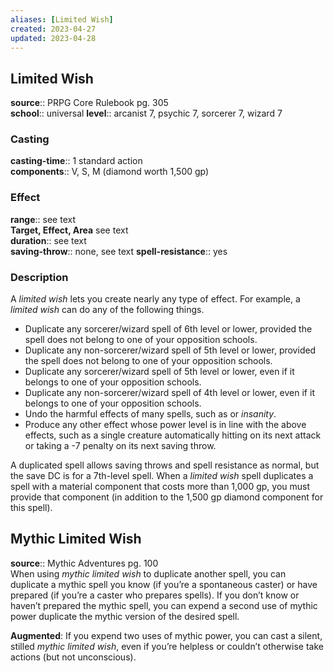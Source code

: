 ```yaml
---
aliases: [Limited Wish]
created: 2023-04-27
updated: 2023-04-28
---
```


## Limited Wish

**source**:: PRPG Core Rulebook pg. 305  
**school**:: universal
**level**:: arcanist 7, psychic 7, sorcerer 7, wizard 7

### Casting

**casting-time**:: 1 standard action  
**components**:: V, S, M (diamond worth 1,500 gp)

### Effect

**range**:: see text  
**Target, Effect, Area** see text  
**duration**:: see text  
**saving-throw**:: none, see text
**spell-resistance**:: yes

### Description

A *limited wish* lets you create nearly any type of effect. For example, a *limited wish* can do any of the following things.

-   Duplicate any sorcerer/wizard spell of 6th level or lower, provided the spell does not belong to one of your opposition schools.
-   Duplicate any non-sorcerer/wizard spell of 5th level or lower, provided the spell does not belong to one of your opposition schools.
-   Duplicate any sorcerer/wizard spell of 5th level or lower, even if it belongs to one of your opposition schools.
-   Duplicate any non-sorcerer/wizard spell of 4th level or lower, even if it belongs to one of your opposition schools.
-   Undo the harmful effects of many spells, such as or *insanity*.
-   Produce any other effect whose power level is in line with the above effects, such as a single creature automatically hitting on its next attack or taking a -7 penalty on its next saving throw.

A duplicated spell allows saving throws and spell resistance as normal, but the save DC is for a 7th-level spell. When a *limited wish* spell duplicates a spell with a material component that costs more than 1,000 gp, you must provide that component (in addition to the 1,500 gp diamond component for this spell).

## Mythic Limited Wish

**source**:: Mythic Adventures pg. 100  
When using *mythic limited wish* to duplicate another spell, you can duplicate a mythic spell you know (if you’re a spontaneous caster) or have prepared (if you’re a caster who prepares spells). If you don’t know or haven’t prepared the mythic spell, you can expend a second use of mythic power duplicate the mythic version of the desired spell.  
  
**Augmented**: If you expend two uses of mythic power, you can cast a silent, stilled *mythic limited wish*, even if you’re helpless or couldn’t otherwise take actions (but not unconscious).
